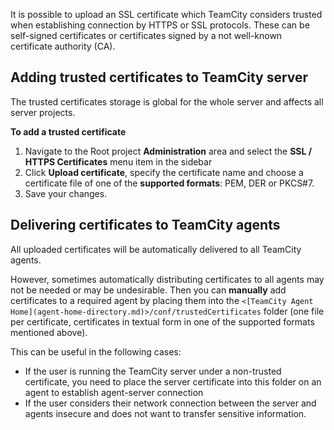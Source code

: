 [//]: # (title: Uploading SSL Certificates)
[//]: # (auxiliary-id: Uploading SSL Certificates)

It is possible to upload an SSL certificate which TeamCity considers trusted when establishing connection by HTTPS or SSL protocols. These can be self\-signed certificates or certificates signed by a not well\-known certificate authority (CA).

## Adding trusted certificates to TeamCity server

The trusted certificates storage is global for the whole server and affects all server projects.

__To add a trusted certificate__
1. Navigate to the Root project __Administration__ area and select the __SSL / HTTPS Certificates__ menu item in the sidebar
2. Click __Upload certificate__, specify the certificate name and choose a certificate file of one of the __supported formats__: PEM, DER or PKCS#7.
3. Save your changes.

## Delivering certificates to TeamCity agents

All uploaded certificates will be automatically delivered to all TeamCity agents.

However, sometimes automatically distributing certificates to all agents may not be needed or may be undesirable. Then you can __manually__ add certificates to a required agent by placing them into the `<[TeamCity Agent Home](agent-home-directory.md)>/conf/trustedCertificates` folder (one file per certificate, certificates in textual form in one of the supported formats mentioned above).

This can be useful in the following cases:
* If the user is running the TeamCity server under a non-trusted certificate, you need to place the server certificate into this folder on an agent to establish agent-server connection
* If the user considers their network connection between the server and agents insecure and does not want to transfer sensitive information.
